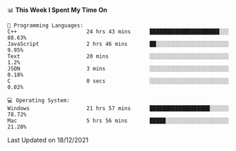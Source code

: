 
<!--START_SECTION:waka-->
📊 **This Week I Spent My Time On** 

```text
💬 Programming Languages: 
C++                      24 hrs 43 mins      ██████████████████████░░░   88.63% 
JavaScript               2 hrs 46 mins       ██░░░░░░░░░░░░░░░░░░░░░░░   9.95% 
Text                     20 mins             ░░░░░░░░░░░░░░░░░░░░░░░░░   1.2% 
JSON                     3 mins              ░░░░░░░░░░░░░░░░░░░░░░░░░   0.18% 
C                        0 secs              ░░░░░░░░░░░░░░░░░░░░░░░░░   0.02%

💻 Operating System: 
Windows                  21 hrs 57 mins      ███████████████████░░░░░░   78.72% 
Mac                      5 hrs 56 mins       █████░░░░░░░░░░░░░░░░░░░░   21.28%

```


 Last Updated on 18/12/2021
<!--END_SECTION:waka-->
